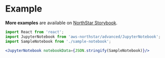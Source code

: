 # Example

**More examples** are available on <a href="https://storybook.northstar.aws-prototyping.cloud/?path=/story/advanced-components-jupyter-notebook-viewer--simple-notebook-view" target="_blank" rel="noreferrer noopener">NorthStar Storybook</a>.

```jsx
import React from 'react';
import JupyterNotebook from 'aws-northstar/advanced/JupyterNotebook';
import SampleNotebook from './sample-notebook';

<JupyterNotebook notebookData={JSON.stringify(SampleNotebook)}/>
```